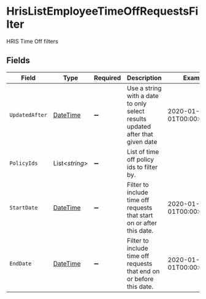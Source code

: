 # HrisListEmployeeTimeOffRequestsFilter

HRIS Time Off filters


## Fields

| Field                                                                                 | Type                                                                                  | Required                                                                              | Description                                                                           | Example                                                                               |
| ------------------------------------------------------------------------------------- | ------------------------------------------------------------------------------------- | ------------------------------------------------------------------------------------- | ------------------------------------------------------------------------------------- | ------------------------------------------------------------------------------------- |
| `UpdatedAfter`                                                                        | [DateTime](https://learn.microsoft.com/en-us/dotnet/api/system.datetime?view=net-5.0) | :heavy_minus_sign:                                                                    | Use a string with a date to only select results updated after that given date         | 2020-01-01T00:00:00.000Z                                                              |
| `PolicyIds`                                                                           | List<*string*>                                                                        | :heavy_minus_sign:                                                                    | List of time off policy ids to filter by.                                             |                                                                                       |
| `StartDate`                                                                           | [DateTime](https://learn.microsoft.com/en-us/dotnet/api/system.datetime?view=net-5.0) | :heavy_minus_sign:                                                                    | Filter to include time off requests that start on or after this date.                 | 2020-01-01T00:00:00.000Z                                                              |
| `EndDate`                                                                             | [DateTime](https://learn.microsoft.com/en-us/dotnet/api/system.datetime?view=net-5.0) | :heavy_minus_sign:                                                                    | Filter to include time off requests that end on or before this date.                  | 2020-01-01T00:00:00.000Z                                                              |